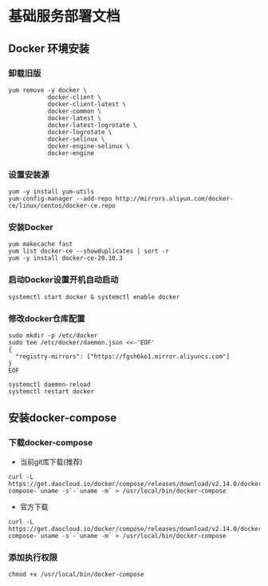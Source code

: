 # 基础服务部署文档
## Docker 环境安装

### 卸载旧版

```shell
yum remove -y docker \
           docker-client \
           docker-client-latest \
           docker-common \
           docker-latest \
           docker-latest-logrotate \
           docker-logrotate \
           docker-selinux \
           docker-engine-selinux \
           docker-engine
```

### 设置安装源

```shell
yum -y install yum-utils 
yum-config-manager --add-repo http://mirrors.aliyun.com/docker-ce/linux/centos/docker-ce.repo
```

### 安装Docker

```shell
yum makecache fast
yum list docker-ce --showduplicates | sort -r
yum -y install docker-ce-20.10.3
```

### 启动Docker设置开机自动启动

```shell
systemctl start docker & systemctl enable docker
```

### 修改docker仓库配置

```shell
sudo mkdir -p /etc/docker
sudo tee /etc/docker/daemon.json <<-'EOF'
{
  "registry-mirrors": ["https://fgsh6ko1.mirror.aliyuncs.com"]
}
EOF

systemctl daemon-reload
systemctl restart docker
```

## 安装docker-compose
### 下载docker-compose


- 当前git库下载(推荐)
```shell
curl -L https://get.daocloud.io/docker/compose/releases/download/v2.14.0/docker-compose-`uname -s`-`uname -m` > /usr/local/bin/docker-compose
```

- 官方下载
```shell
curl -L https://get.daocloud.io/docker/compose/releases/download/v2.14.0/docker-compose-`uname -s`-`uname -m` > /usr/local/bin/docker-compose
```

### 添加执行权限

```shell
chmod +x /usr/local/bin/docker-compose
```

